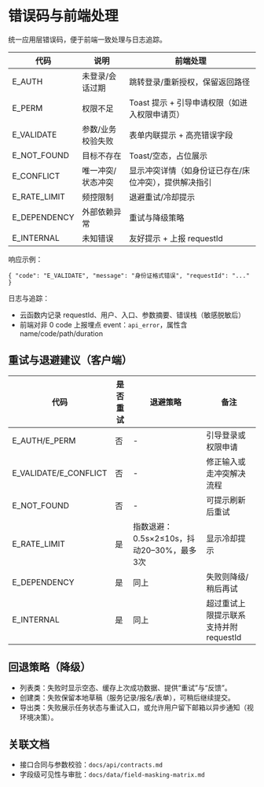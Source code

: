 # 错误码与前端处理

统一应用层错误码，便于前端一致处理与日志追踪。

| 代码 | 说明 | 前端处理 |
|-----|------|----------|
| E_AUTH | 未登录/会话过期 | 跳转登录/重新授权，保留返回路径 |
| E_PERM | 权限不足 | Toast 提示 + 引导申请权限（如进入权限申请页）|
| E_VALIDATE | 参数/业务校验失败 | 表单内联提示 + 高亮错误字段 |
| E_NOT_FOUND | 目标不存在 | Toast/空态，占位展示 |
| E_CONFLICT | 唯一冲突/状态冲突 | 显示冲突详情（如身份证已存在/床位冲突），提供解决指引 |
| E_RATE_LIMIT | 频控限制 | 退避重试/冷却提示 |
| E_DEPENDENCY | 外部依赖异常 | 重试与降级策略 |
| E_INTERNAL | 未知错误 | 友好提示 + 上报 requestId |

响应示例：
```
{ "code": "E_VALIDATE", "message": "身份证格式错误", "requestId": "..." }
```

日志与追踪：
- 云函数内记录 requestId、用户、入口、参数摘要、错误栈（敏感脱敏后）
- 前端对非 0 code 上报埋点 event：`api_error`，属性含 name/code/path/duration

## 重试与退避建议（客户端）

| 代码 | 是否重试 | 退避策略 | 备注 |
|------|----------|----------|------|
| E_AUTH/E_PERM | 否 | - | 引导登录或权限申请 |
| E_VALIDATE/E_CONFLICT | 否 | - | 修正输入或走冲突解决流程 |
| E_NOT_FOUND | 否 | - | 可提示刷新后重试 |
| E_RATE_LIMIT | 是 | 指数退避：0.5s×2≤10s，抖动20–30%，最多3次 | 显示冷却提示 |
| E_DEPENDENCY | 是 | 同上 | 失败则降级/稍后再试 |
| E_INTERNAL | 是 | 同上 | 超过重试上限提示联系支持并附 requestId |

## 回退策略（降级）
- 列表类：失败时显示空态、缓存上次成功数据、提供“重试”与“反馈”。
- 创建类：失败保留本地草稿（服务记录/报名/表单），可稍后继续提交。
- 导出类：失败展示任务状态与重试入口，或允许用户留下邮箱以异步通知（视环境决策）。

## 关联文档
- 接口合同与参数校验：`docs/api/contracts.md`
- 字段级可见性与审批：`docs/data/field-masking-matrix.md`
